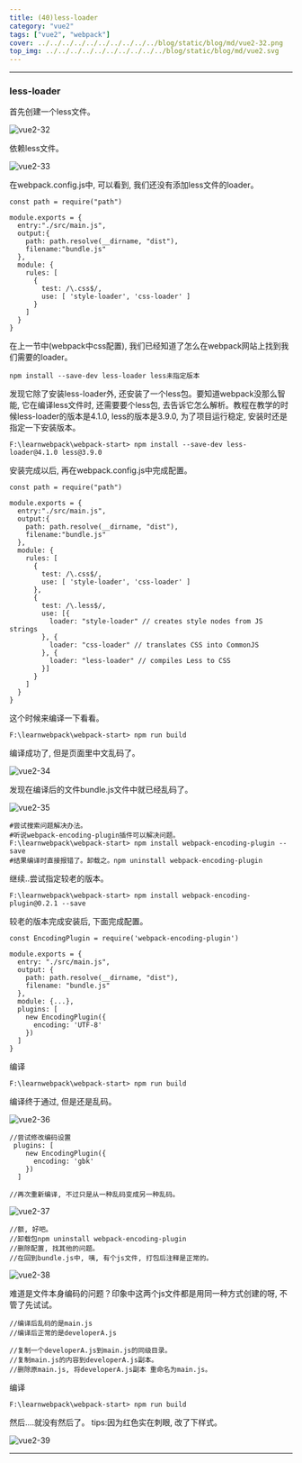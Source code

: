 ```yaml
---
title: (40)less-loader
category: "vue2"
tags: ["vue2", "webpack"]
cover: ../../../../../../../../../../blog/static/blog/md/vue2-32.png
top_img: ../../../../../../../../../../blog/static/blog/md/vue2.svg
---
```


***

### less-loader

首先创建一个less文件。

![vue2-32](../../../../../../../../../../blog/static/blog/md/vue2-32.png)

依赖less文件。

![vue2-33](../../../../../../../../../../blog/static/blog/md/vue2-33.png)

在webpack.config.js中, 可以看到, 我们还没有添加less文件的loader。


    const path = require("path")
    
    module.exports = {
      entry:"./src/main.js",
      output:{
        path: path.resolve(__dirname, "dist"),
        filename:"bundle.js"
      },
      module: {
        rules: [
          {
            test: /\.css$/,
            use: [ 'style-loader', 'css-loader' ]
          }
        ]
      }
    }

在上一节中(webpack中css配置), 我们已经知道了怎么在webpack网站上找到我们需要的loader。

    npm install --save-dev less-loader less未指定版本

发现它除了安装less-loader外, 还安装了一个less包。要知道webpack没那么智能, 它在编译less文件时, 还需要要个less包, 去告诉它怎么解析。教程在教学的时候less-loader的版本是4.1.0, less的版本是3.9.0, 为了项目运行稳定, 安装时还是指定一下安装版本。


    F:\learnwebpack\webpack-start> npm install --save-dev less-loader@4.1.0 less@3.9.0

安装完成以后, 再在webpack.config.js中完成配置。

    const path = require("path")
    
    module.exports = {
      entry:"./src/main.js",
      output:{
        path: path.resolve(__dirname, "dist"),
        filename:"bundle.js"
      },
      module: {
        rules: [
          {
            test: /\.css$/,
            use: [ 'style-loader', 'css-loader' ]
          },
          {
            test: /\.less$/,
            use: [{
              loader: "style-loader" // creates style nodes from JS strings
            }, {
              loader: "css-loader" // translates CSS into CommonJS
            }, {
              loader: "less-loader" // compiles Less to CSS
            }]
          }
        ]
      }
    }

这个时候来编译一下看看。


    F:\learnwebpack\webpack-start> npm run build


编译成功了, 但是页面里中文乱码了。

![vue2-34](../../../../../../../../../../blog/static/blog/md/vue2-34.png)

发现在编译后的文件bundle.js文件中就已经乱码了。

![vue2-35](../../../../../../../../../../blog/static/blog/md/vue2-35.png)


    #尝试搜索问题解决办法。
    #听说webpack-encoding-plugin插件可以解决问题。
    F:\learnwebpack\webpack-start> npm install webpack-encoding-plugin --save
    #结果编译时直接报错了。卸载之。npm uninstall webpack-encoding-plugin


继续..尝试指定较老的版本。


    F:\learnwebpack\webpack-start> npm install webpack-encoding-plugin@0.2.1 --save

较老的版本完成安装后, 下面完成配置。

    const EncodingPlugin = require('webpack-encoding-plugin')
    
    module.exports = {
      entry: "./src/main.js",
      output: {
        path: path.resolve(__dirname, "dist"),
        filename: "bundle.js"
      },
      module: {...},
      plugins: [
        new EncodingPlugin({
          encoding: 'UTF-8'
        })
      ]
    }

编译


    F:\learnwebpack\webpack-start> npm run build

编译终于通过, 但是还是乱码。

![vue2-36](../../../../../../../../../../blog/static/blog/md/vue2-36.png)


    //尝试修改编码设置
     plugins: [
        new EncodingPlugin({
          encoding: 'gbk'
        })
      ]
      
    //再次重新编译, 不过只是从一种乱码变成另一种乱码。


![vue2-37](../../../../../../../../../../blog/static/blog/md/vue2-37.png)


    //额, 好吧。
    //卸载包npm uninstall webpack-encoding-plugin
    //删除配置, 找其他的问题。
    //在回到bundle.js中, 咦, 有个js文件, 打包后注释是正常的。


![vue2-38](../../../../../../../../../../blog/static/blog/md/vue2-38.png)

难道是文件本身编码的问题？印象中这两个js文件都是用同一种方式创建的呀, 不管了先试试。

    //编译后乱码的是main.js
    //编译后正常的是developerA.js
    
    //复制一个developerA.js到main.js的同级目录。
    //复制main.js的内容到developerA.js副本。
    //删除原main.js, 将developerA.js副本 重命名为main.js。

编译

    F:\learnwebpack\webpack-start> npm run build

然后....就没有然后了。
tips:因为红色实在刺眼, 改了下样式。

![vue2-39](../../../../../../../../../../blog/static/blog/md/vue2-39.png)

***